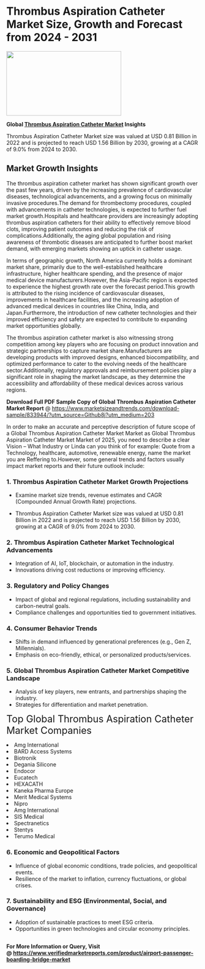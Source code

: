 <H1>Thrombus Aspiration Catheter Market Size, Growth and Forecast from 2024 - 2031</H1><img class="aligncenter size-medium wp-image-584254" src="https://thirdeyenews.in/wp-content/uploads/2024/09/Global-Market-Research-300x168.jpeg" alt="" width="300" height="168" /><p><strong>Global&nbsp;<a href="https://www.marketsizeandtrends.com/download-sample/833944/?utm_source=Github8j?utm_medium=203">Thrombus Aspiration Catheter Market</a> Insights</strong></p><p>Thrombus Aspiration Catheter Market size was valued at USD 0.81 Billion in 2022 and is projected to reach USD 1.56 Billion by 2030, growing at a CAGR of 9.0% from 2024 to 2030.</p><p><h2>Market Growth Insights</h2> <p>The thrombus aspiration catheter market has shown significant growth over the past few years, driven by the increasing prevalence of cardiovascular diseases, technological advancements, and a growing focus on minimally invasive procedures.The demand for thrombectomy procedures, coupled with advancements in catheter technologies, is expected to further fuel market growth.Hospitals and healthcare providers are increasingly adopting thrombus aspiration catheters for their ability to effectively remove blood clots, improving patient outcomes and reducing the risk of complications.Additionally, the aging global population and rising awareness of thrombotic diseases are anticipated to further boost market demand, with emerging markets showing an uptick in catheter usage.</p> <p>In terms of geographic growth, North America currently holds a dominant market share, primarily due to the well-established healthcare infrastructure, higher healthcare spending, and the presence of major medical device manufacturers.However, the Asia-Pacific region is expected to experience the highest growth rate over the forecast period.This growth is attributed to the rising incidence of cardiovascular diseases, improvements in healthcare facilities, and the increasing adoption of advanced medical devices in countries like China, India, and Japan.Furthermore, the introduction of new catheter technologies and their improved efficiency and safety are expected to contribute to expanding market opportunities globally.</p> <p>The thrombus aspiration catheter market is also witnessing strong competition among key players who are focusing on product innovation and strategic partnerships to capture market share.Manufacturers are developing products with improved designs, enhanced biocompatibility, and optimized performance to cater to the evolving needs of the healthcare sector.Additionally, regulatory approvals and reimbursement policies play a significant role in shaping the market landscape, as they determine the accessibility and affordability of these medical devices across various regions.</p> <p><span class=""><strong>Download Full PDF Sample Copy of Global Thrombus Aspiration Catheter Market Report</strong> @ <a href="https://www.marketsizeandtrends.com/download-sample/833944/?utm_source=Github8j?utm_medium=203" target="_blank">https://www.marketsizeandtrends.com/download-sample/833944/?utm_source=Github8j?utm_medium=203</a></span></p><p>In order to make an accurate and perceptive description of future scope of a Global&nbsp;Thrombus Aspiration Catheter Market Market as Global&nbsp;Thrombus Aspiration Catheter Market Market of 2025, you need to describe a clear Vision &ndash; What Industry or Linda can you think of for example: Quote from a Technology, healthcare, automotive, renewable energy, name the market you are Reffering to.However, some general trends and factors usually impact market reports and their future outlook include:</p><h3>1.&nbsp;<strong>Thrombus Aspiration Catheter Market Growth Projections</strong></h3><ul><li>Examine market size trends, revenue estimates and CAGR (Compounded Annual Growth Rate) projections.</li><li><p>Thrombus Aspiration Catheter Market size was valued at USD 0.81 Billion in 2022 and is projected to reach USD 1.56 Billion by 2030, growing at a CAGR of 9.0% from 2024 to 2030.</p></li></ul><h3>2.&nbsp;<strong>Thrombus Aspiration Catheter Market Technological Advancements</strong></h3><ul><li>Integration of AI, IoT, blockchain, or automation in the industry.</li><li>Innovations driving cost reductions or improving efficiency.</li></ul><h3>3.&nbsp;<strong>Regulatory and Policy Changes</strong></h3><ul><li>Impact of global and regional regulations, including sustainability and carbon-neutral goals.</li><li>Compliance challenges and opportunities tied to government initiatives.</li></ul><h3>4.&nbsp;<strong>Consumer Behavior Trends</strong></h3><ul><li>Shifts in demand influenced by generational preferences (e.g., Gen Z, Millennials).</li><li>Emphasis on eco-friendly, ethical, or personalized products/services.</li></ul><h3>5.&nbsp;<strong>Global Thrombus Aspiration Catheter Market Competitive Landscape</strong></h3><ul><li>Analysis of key players, new entrants, and partnerships shaping the industry.</li><li>Strategies for differentiation and market penetration.</li></ul><p data-pm-slice="1 1 []"><span style="color: inherit; font-family: inherit; font-size: 25px;">Top Global Thrombus Aspiration Catheter Market Companies</span></p><div class="" data-test-id=""><p><li>Amg International</li><li> BARD Access Systems</li><li> Biotronik</li><li> Degania Silicone</li><li> Endocor</li><li> Eucatech</li><li> HEXACATH</li><li> Kaneka Pharma Europe</li><li> Merit Medical Systems</li><li> Nipro</li><li> Amg International</li><li> SIS Medical</li><li> Spectranetics</li><li> Stentys</li><li> Terumo Medical</li></p></div><h3>6.&nbsp;<strong>Economic and Geopolitical Factors</strong></h3><ul><li>Influence of global economic conditions, trade policies, and geopolitical events.</li><li>Resilience of the market to inflation, currency fluctuations, or global crises.</li></ul><h3>7.&nbsp;<strong>Sustainability and ESG (Environmental, Social, and Governance)</strong></h3><ul><li>Adoption of sustainable practices to meet ESG criteria.</li><li>Opportunities in green technologies and circular economy principles.</li></ul><h2><strong style="font-size: 14px;">For More Information or Query, Visit @&nbsp;</strong><a style="background-color: #ffffff; font-size: 14px;" href="https://www.marketsizeandtrends.com/report/thrombus-aspiration-catheter-market/" target="_blank">https://www.verifiedmarketreports.com/product/airport-passenger-boarding-bridge-market</a></h2>